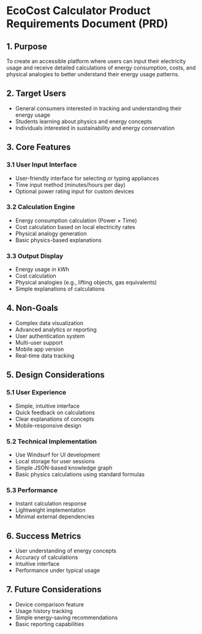 # EcoCost Calculator Product Requirements Document (PRD)

## 1. Purpose
To create an accessible platform where users can input their electricity usage and receive detailed calculations of energy consumption, costs, and physical analogies to better understand their energy usage patterns.

## 2. Target Users
- General consumers interested in tracking and understanding their energy usage
- Students learning about physics and energy concepts
- Individuals interested in sustainability and energy conservation

## 3. Core Features

### 3.1 User Input Interface
- User-friendly interface for selecting or typing appliances
- Time input method (minutes/hours per day)
- Optional power rating input for custom devices

### 3.2 Calculation Engine
- Energy consumption calculation (Power × Time)
- Cost calculation based on local electricity rates
- Physical analogy generation
- Basic physics-based explanations

### 3.3 Output Display
- Energy usage in kWh
- Cost calculation
- Physical analogies (e.g., lifting objects, gas equivalents)
- Simple explanations of calculations

## 4. Non-Goals
- Complex data visualization
- Advanced analytics or reporting
- User authentication system
- Multi-user support
- Mobile app version
- Real-time data tracking

## 5. Design Considerations

### 5.1 User Experience
- Simple, intuitive interface
- Quick feedback on calculations
- Clear explanations of concepts
- Mobile-responsive design

### 5.2 Technical Implementation
- Use Windsurf for UI development
- Local storage for user sessions
- Simple JSON-based knowledge graph
- Basic physics calculations using standard formulas

### 5.3 Performance
- Instant calculation response
- Lightweight implementation
- Minimal external dependencies

## 6. Success Metrics
- User understanding of energy concepts
- Accuracy of calculations
- Intuitive interface
- Performance under typical usage

## 7. Future Considerations
- Device comparison feature
- Usage history tracking
- Simple energy-saving recommendations
- Basic reporting capabilities
